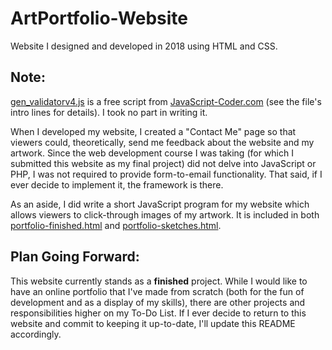 # ArtPortfolio-Website

Website I designed and developed in 2018 using HTML and CSS.

## Note:

[gen_validatorv4.js](gen_validatorv4.js) is a free script from [JavaScript-Coder.com](https://www.javascript-coder.com/) (see the file's intro lines for details). I took no part in writing it. 

When I developed my website, I created a "Contact Me" page so that viewers could, theoretically, send me feedback about the website and my artwork. Since the web development course I was taking (for which I submitted this website as my final project) did not delve into JavaScript or PHP, I was not required to provide form-to-email functionality. That said, if I ever decide to implement it, the framework is there.

As an aside, I did write a short JavaScript program for my website which allows viewers to click-through images of my artwork. It is included in both [portfolio-finished.html](portfolio-finished.html) and [portfolio-sketches.html](portfolio-sketches.html).

## Plan Going Forward:

This website currently stands as a **finished** project. While I would like to have an online portfolio that I've made from scratch (both for the fun of development and as a display of my skills), there are other projects and responsibilities higher on my To-Do List. If I ever decide to return to this website and commit to keeping it up-to-date, I'll update this README accordingly. 
